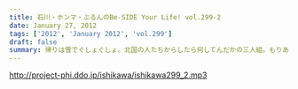 ```yaml
---
title: 石川・ホンマ・ぶるんのBe-SIDE Your Life! vol.299-2
date: January 27, 2012
tags: ['2012', 'January 2012', 'vol.299']
draft: false
summary: 帰りは雪でぐしょぐしょ。北国の人たちからしたら何してんだかの三人組。もりあがるＫＥＴＴＡＩトーク。実名出てくるわで大騒ぎですが。NAMAE
---
```


http://project-phi.ddo.jp/ishikawa/ishikawa299_2.mp3